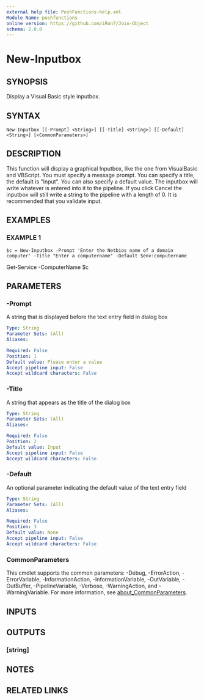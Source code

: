 ```yaml
---
external help file: PoshFunctions-help.xml
Module Name: poshfunctions
online version: https://github.com/iRon7/Join-Object
schema: 2.0.0
---
```


# New-Inputbox

## SYNOPSIS
Display a Visual Basic style inputbox.

## SYNTAX

```
New-Inputbox [[-Prompt] <String>] [[-Title] <String>] [[-Default] <String>] [<CommonParameters>]
```

## DESCRIPTION
This function will display a graphical Inputbox, like the one from VisualBasic
and VBScript.
You must specify a message prompt.
You can specify a title, the
default is "Input".
You can also specify a default value.
The inputbox will write
whatever is entered into it to the pipeline.
If you click Cancel the inputbox
will still write a string to the pipeline with a length of 0.
It is recommended
that you validate input.

## EXAMPLES

### EXAMPLE 1
```
$c = New-Inputbox -Prompt 'Enter the Netbios name of a domain computer' -Title "Enter a computername" -Default $env:computername
```

Get-Service -ComputerName $c

## PARAMETERS

### -Prompt
A string that is displayed before the text entry field in dialog box

```yaml
Type: String
Parameter Sets: (All)
Aliases:

Required: False
Position: 1
Default value: Please enter a value
Accept pipeline input: False
Accept wildcard characters: False
```

### -Title
A string that appears as the title of the dialog box

```yaml
Type: String
Parameter Sets: (All)
Aliases:

Required: False
Position: 2
Default value: Input
Accept pipeline input: False
Accept wildcard characters: False
```

### -Default
An optional parameter indicating the default value of the text entry field

```yaml
Type: String
Parameter Sets: (All)
Aliases:

Required: False
Position: 3
Default value: None
Accept pipeline input: False
Accept wildcard characters: False
```

### CommonParameters
This cmdlet supports the common parameters: -Debug, -ErrorAction, -ErrorVariable, -InformationAction, -InformationVariable, -OutVariable, -OutBuffer, -PipelineVariable, -Verbose, -WarningAction, and -WarningVariable. For more information, see [about_CommonParameters](http://go.microsoft.com/fwlink/?LinkID=113216).

## INPUTS

## OUTPUTS

### [string]
## NOTES

## RELATED LINKS
